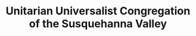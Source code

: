 ---
layout: repo
title: "Unitarian Universalist Congregation of the Susquehanna Valley"
id: 14273
permalink: repos/14273/
---